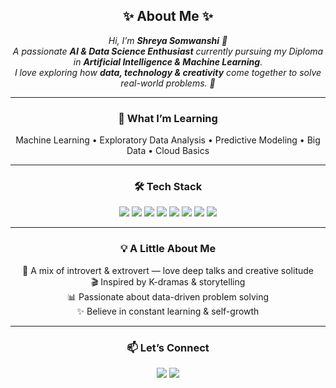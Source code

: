 <h2 align="center">✨ About Me ✨</h2>

<p align="center">
  <em>
    Hi, I’m <b>Shreya Somwanshi</b> 🌸 <br>
    A passionate <b>AI & Data Science Enthusiast</b> currently pursuing my Diploma in <b>Artificial Intelligence & Machine Learning</b>.<br>
    I love exploring how <b>data, technology & creativity</b> come together to solve real-world problems. 🚀
  </em>
</p>

---

<h3 align="center">🌱 What I’m Learning</h3>
<p align="center">
  Machine Learning • Exploratory Data Analysis • Predictive Modeling • Big Data • Cloud Basics
</p>

---

<h3 align="center">🛠 Tech Stack</h3>

<p align="center">
  <img src="https://img.shields.io/badge/Python-3776AB?style=for-the-badge&logo=python&logoColor=white"/>
  <img src="https://img.shields.io/badge/Java-ED8B00?style=for-the-badge&logo=java&logoColor=white"/>
  <img src="https://img.shields.io/badge/MySQL-4479A1?style=for-the-badge&logo=mysql&logoColor=white"/>
  <img src="https://img.shields.io/badge/Oracle-F80000?style=for-the-badge&logo=oracle&logoColor=white"/>
  <img src="https://img.shields.io/badge/Numpy-013243?style=for-the-badge&logo=numpy&logoColor=white"/>
  <img src="https://img.shields.io/badge/Pandas-150458?style=for-the-badge&logo=pandas&logoColor=white"/>
  <img src="https://img.shields.io/badge/Matplotlib-003B57?style=for-the-badge&logo=plotly&logoColor=white"/>
  <img src="https://img.shields.io/badge/Seaborn-4C6EF5?style=for-the-badge&logo=python&logoColor=white"/>
</p>

---

<h3 align="center">💡 A Little About Me</h3>

<p align="center">
 🌼 A mix of introvert & extrovert — love deep talks and creative solitude <br>
 🎬 Inspired by K-dramas & storytelling <br>
 📊 Passionate about data-driven problem solving <br>
 ✨ Believe in constant learning & self-growth
</p>

---

<h3 align="center">📫 Let’s Connect</h3>
<p align="center">
  <a href="https://github.com/yourusername"><img src="https://img.shields.io/badge/GitHub-100000?style=for-the-badge&logo=github&logoColor=white"/></a>
  <a href="https://www.linkedin.com/in/yourlinkedin"><img src="https://img.shields.io/badge/LinkedIn-0077B5?style=for-the-badge&logo=linkedin&logoColor=white"/></a>
</p>
